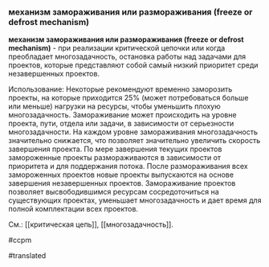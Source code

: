 ### механизм замораживания или размораживания (freeze or defrost mechanism)

**механизм замораживания или размораживания (freeze or defrost mechanism)** - при реализации критической цепочки или когда преобладает многозадачность, остановка работы над задачами для проектов, которые представляют собой самый низкий приоритет среди незавершенных проектов.

Использование: Некоторые рекомендуют временно заморозить проекты, на которые приходится 25% (может потребоваться больше или меньше) нагрузки на ресурсы, чтобы уменьшить плохую многозадачность. Замораживание может происходить на уровне проекта, пути, отдела или задачи, в зависимости от серьезности многозадачности. На каждом уровне замораживания многозадачность значительно снижается, что позволяет значительно увеличить скорость завершения проекта. По мере завершения текущих проектов замороженные проекты размораживаются в зависимости от приоритета и для поддержания потока. После размораживания всех замороженных проектов новые проекты выпускаются на основе завершения незавершенных проектов. Замораживание проектов позволяет высвободившимся ресурсам сосредоточиться на существующих проектах, уменьшает многозадачность и дает время для полной комплектации всех проектов.

См.: [[критическая цепь]], [[многозадачность]].

#ccpm

#translated
